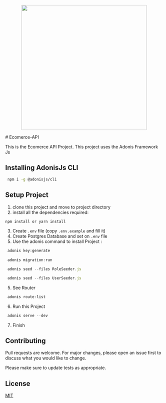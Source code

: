 <p align="center"><a href="#" target="_blank"><img src="https://i.ibb.co/3v7HN7g/courier-api.png" width="400"></a></p>
# Ecomerce-API

This is the Ecomerce API Project.
This project uses the Adonis Framework Js

## Installing AdonisJs CLI
```bash
 npm i -g @adonisjs/cli
```
## Setup Project


1. clone this project and move to project directory
2. install all the dependencies required:
```bash
npm install or yarn install
```
3. Create `.env` file (copy `.env.example` and fill it)
4. Create Postgres Database and set on `.env` file
4. Use the adonis command to install Project :
```js
 adonis key:generate
 
 adonis migration:run

 adonis seed --files RoleSeeder.js

 adonis seed --files UserSeeder.js
```
5. See Router
```js
 adonis route:list
```
6. Run this Project
```js
 adonis serve --dev
```
7. Finish

## Contributing
Pull requests are welcome. For major changes, please open an issue first to discuss what you would like to change.

Please make sure to update tests as appropriate.

## License
[MIT](https://choosealicense.com/licenses/mit/)